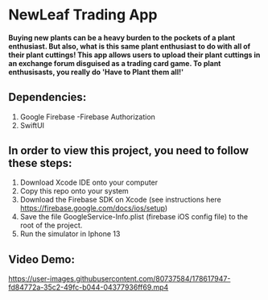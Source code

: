 # NewLeaf Trading App

#### Buying new plants can be a heavy burden to the pockets of a plant enthusiast. But also, what is this same plant enthusiast to do with all of their plant cuttings! This app allows users to upload their plant cuttings in an exchange forum disguised as a trading card game. To plant enthusisasts, you really do 'Have to Plant them all!'

## Dependencies:
1. Google Firebase
   -Firebase Authorization
2. SwiftUI

## In order to view this project, you need to follow these steps:
1. Download Xcode IDE onto your computer
2. Copy this repo onto your system
3. Download the Firebase SDK on Xcode (see instructions here https://firebase.google.com/docs/ios/setup)
4. Save the file GoogleService-Info.plist (firebase iOS config file) to the root of the project.
5. Run the simulator in Iphone 13

## Video Demo:

https://user-images.githubusercontent.com/80737584/178617947-fd84772a-35c2-49fc-b044-04377936ff69.mp4



